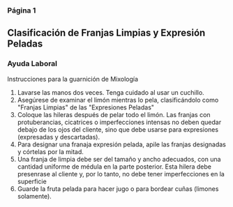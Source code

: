### Página 1
## Clasificación de Franjas Limpias y Expresión Peladas
### Ayuda Laboral

Instrucciones para la guarnición de Mixología

1. Lavarse las manos dos veces. Tenga cuidado al usar un cuchillo.
2. Asegúrese de examinar el limón mientras lo pela, clasificándolo como "Franjas Limpias" de las "Expresiones Peladas"
3. Coloque las hileras después de pelar todo el limón. Las franjas con protuberancias, cicatrices o imperfecciones intensas no deben quedar debajo de los ojos del cliente, sino que debe usarse para expresiones (expresadas y descartadas).
4. Para designar una franaja expresión pelada, apile las franjas designadas y córtelas por la mitad.
5. Una franja de limpia debe ser del tamaño y ancho adecuados, con una cantidad uniforme de médula en la parte posterior. Esta hilera debe presenrase al cliente y, por lo tanto, no debe tener imperfecciones en la superficie
6. Guarde la fruta pelada para hacer jugo o para bordear cuñas (limones solamente).